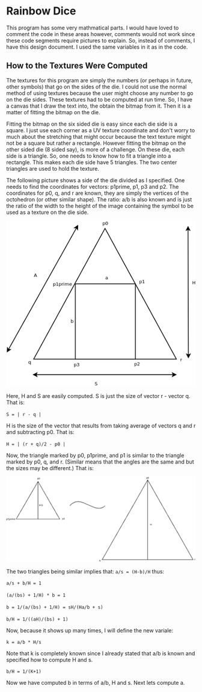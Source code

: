 # Rainbow Dice

This program has some very mathmatical parts.  I would have loved to comment the code in these
areas however, comments would not work since these code segments require pictures to explain.
So, instead of comments, I have this design document.  I used the same variables in it as in
the code.

## How to the Textures Were Computed

The textures for this program are simply the numbers (or perhaps in future, other symbols) that
go on the sides of the die.  I could not use the normal method of using textures because the user
might choose any number to go on the die sides.  These textures had to be computed at run time.
So, I have a canvas that I draw the text into, the obtain the bitmap from it.  Then it is a matter
of fitting the bitmap on the die.

Fitting the bitmap on the six sided die is easy since each die side is a square.  I just use
each corner as a UV texture coordinate and don't worry to much about the stretching that might
occur because the text texture might not be a square but rather a rectangle.  However fitting
the bitmap on the other sided die (8 sided say), is more of a challenge.  On these die, each
side is a triangle.  So, one needs to know how to fit a triangle into a rectangle.  This makes
each die side have 5 triangles.  The two center triangles are used to hold the texture.

The following picture shows a side of the die divided as I specified.  One needs to find the
coordinates for vectors: p1prime, p1, p3 and p2.  The coordinates for p0, q, and r are known,
they are simply the vertices of the octohedron (or other similar shape).  The ratio: a/b is also
known and is just the ratio of the width to the height of the image containing the symbol to
be used as a texture on the die side.

<img src=/docs/pictures/dieSideFigure1.png>

Here, H and S are easily computed.  S is just the size of vector r - vector q.  That is:

`S = | r - q |`

H is the size of the vector that results from taking average of vectors q and r and
subtracting p0.  That is:

`H = | (r + q)/2 - p0 |`

Now, the triangle marked by p0, p1prime, and p1 is similar to the triangle marked by
p0, q, and r.  (Similar means that the angles are the same and but the sizes may be different.)
That is:

<img src=/docs/pictures/dieSideFigure2.jpeg>

The two triangles being similar implies that: `a/s = (H-b)/H` thus:

```
a/s + b/H = 1

(a/(bs) + 1/H) * b = 1

b = 1/(a/(bs) + 1/H) = sH/(Ha/b + s)

b/H = 1/((aH)/(bs) + 1)
```

Now, because it shows up many times, I will define the new variale:

```
k = a/b * H/s
```

Note that k is completely known since I already stated that a/b is known and specified
how to compute H and s.

```
b/H = 1/(K+1)
```

Now we have computed b in terms of a/b, H and s.  Next lets compute a.
